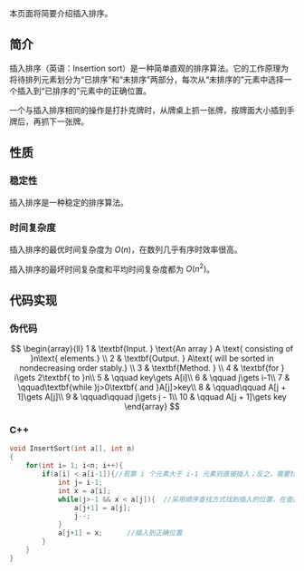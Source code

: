 本页面将简要介绍插入排序。

## 简介

插入排序（英语：Insertion sort）是一种简单直观的排序算法。它的工作原理为将待排列元素划分为“已排序”和“未排序”两部分，每次从“未排序的”元素中选择一个插入到“已排序的”元素中的正确位置。

一个与插入排序相同的操作是打扑克牌时，从牌桌上抓一张牌，按牌面大小插到手牌后，再抓下一张牌。

## 性质

### 稳定性

插入排序是一种稳定的排序算法。

### 时间复杂度

插入排序的最优时间复杂度为 $O(n)$，在数列几乎有序时效率很高。

插入排序的最坏时间复杂度和平均时间复杂度都为 $O(n^2)$。

## 代码实现

### 伪代码

$$
\begin{array}{ll}
1 & \textbf{Input. } \text{An array } A \text{ consisting of }n\text{ elements.} \\
2 & \textbf{Output. } A\text{ will be sorted in nondecreasing order stably.} \\
3 & \textbf{Method. }  \\
4 & \textbf{for } i\gets 2\textbf{ to }n\\
5 & \qquad key\gets A[i]\\
6 & \qquad j\gets i-1\\
7 & \qquad\textbf{while }j>0\textbf{ and }A[j]>key\\
8 & \qquad\qquad A[j + 1]\gets A[j]\\
9 & \qquad\qquad j\gets j - 1\\
10 & \qquad A[j + 1]\gets key
\end{array}
$$

### C++

```cpp
void InsertSort(int a[], int n)
{
    for(int i= 1; i<n; i++){
        if(a[i] < a[i-1]){//若第 i 个元素大于 i-1 元素则直接插入；反之，需要找到适当的插入位置后在插入。
            int j= i-1;
            int x = a[i];
            while(j>-1 && x < a[j]){  //采用顺序查找方式找到插入的位置，在查找的同时，将数组中的元素进行后移操作，给插入元素腾出空间
                a[j+1] = a[j];
                j--;
            }
            a[j+1] = x;      //插入到正确位置
        }
    }
}
```
